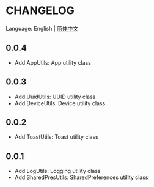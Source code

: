 # CHANGELOG

Language: English | [简体中文](CHANGELOG-ZH.md)

## 0.0.4
- Add AppUtils: App utility class

## 0.0.3
- Add UuidUtils: UUID utility class
- Add DeviceUtils: Device utility class

## 0.0.2
- Add ToastUtils: Toast utility class

## 0.0.1
- Add LogUtils: Logging utility class
- Add SharedPresUtils: SharedPreferences utility class